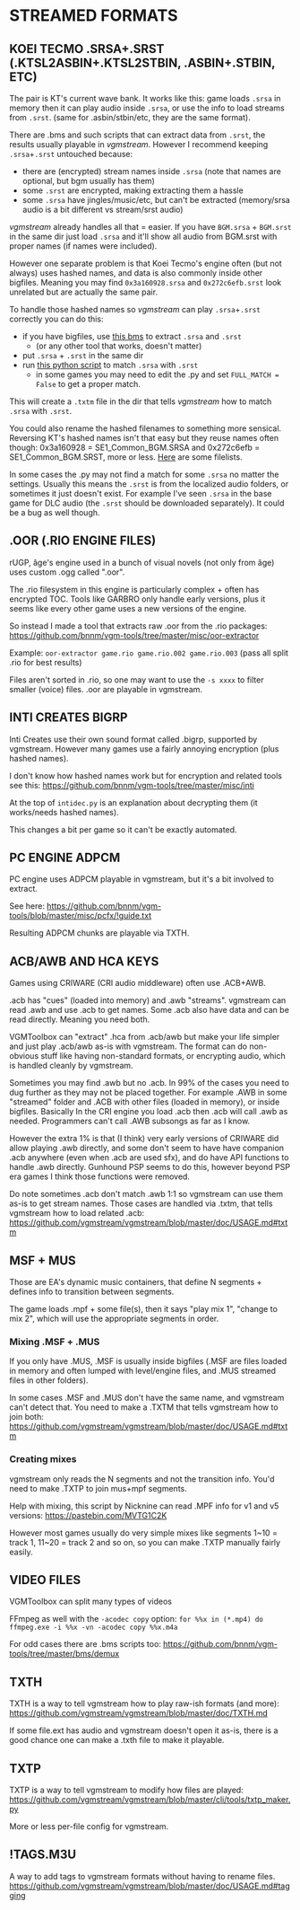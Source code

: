 # STREAMED FORMATS


## KOEI TECMO .SRSA+.SRST (.KTSL2ASBIN+.KTSL2STBIN, .ASBIN+.STBIN, ETC)
The pair is KT's current wave bank. It works like this: game loads `.srsa` in memory then it can play audio inside `.srsa`, or use the info to load streams from `.srst`. (same for .asbin/stbin/etc, they are the same format).

There are .bms and such scripts that can extract data from `.srst`, the results usually playable in *vgmstream*. However I recommend keeping `.srsa`+`.srst` untouched because:
- there are (encrypted) stream names inside `.srsa` (note that names are optional, but bgm usually has them)
- some `.srst` are encrypted, making extracting them a hassle
- some `.srsa` have jingles/music/etc, but can't be extracted (memory/srsa audio is a bit different vs stream/srst audio)

*vgmstream* already handles all that = easier. If you have `BGM.srsa` + `BGM.srst` in the same dir just load `.srsa` and it'll show all audio from BGM.srst with proper names (if names were included).

However one separate problem is that Koei Tecmo's engine often (but not always) uses hashed names, and data is also commonly inside other bigfiles. Meaning you may find `0x3a160928.srsa` and `0x272c6efb.srst` look unrelated but are actually the same pair.

To handle those hashed names so *vgmstream* can play `.srsa`+`.srst` correctly you can do this:
- if you have bigfiles, use [this bms](https://github.com/bnnm/vgm-tools/blob/master/bms/archives/koei_rdb_fdata_file.bms) to extract `.srsa` and `.srst`
  - (or any other tool that works, doesn't matter)
- put `.srsa` + `.srst` in the same dir 
- run [this python script](https://github.com/bnnm/vgm-tools/blob/master/py/archives/ktsl-srsa-srst-matcher.py) to match `.srsa` with `.srst`
  - in some games you may need to edit the .py and set `FULL_MATCH = False` to get a proper match.

This will create a `.txtm` file in the dir that tells *vgmstream* how to match `.srsa` with `.srst`. 

You could also rename the hashed filenames to something more sensical. Reversing KT's hashed names isn't that easy but they reuse names often though: 0x3a160928 = SE1_Common_BGM.SRSA and 0x272c6efb = SE1_Common_BGM.SRST, more or less. [Here](https://github.com/yretenai/Cethleann/tree/develop/Cethleann) are some filelists.

In some cases the .py may not find a match for some `.srsa` no matter the settings. Usually this means the `.srst` is from the localized audio folders, or sometimes it just doesn't exist. For example I've seen `.srsa` in the base game for DLC audio (the `.srst` should be downloaded separately). It could be a bug as well though.


## .OOR (.RIO ENGINE FILES)
rUGP, âge's engine used in a bunch of visual novels (not only from âge) uses custom .ogg called ".oor".

The .rio filesystem in this engine is particularly complex + often has encrypted TOC. Tools like GARBRO only handle early versions, plus it seems like every other game uses a new versions of the engine.

So instead I made a tool that extracts raw .oor from the .rio packages: https://github.com/bnnm/vgm-tools/tree/master/misc/oor-extractor

Example: `oor-extractor game.rio game.rio.002 game.rio.003` (pass all split .rio for best results)

Files aren't sorted in .rio, so one may want to use the `-s xxxx` to filter smaller (voice) files. .oor are playable in vgmstream.


## INTI CREATES BIGRP
Inti Creates use their own sound format called .bigrp, supported by vgmstream. However many games use a fairly annoying encryption (plus hashed names).

I don't know how hashed names work but for encryption and related tools see this:
https://github.com/bnnm/vgm-tools/tree/master/misc/inti

At the top of `intidec.py` is an explanation about decrypting them (it works/needs hashed names).

This changes a bit per game so it can't be exactly automated.


## PC ENGINE ADPCM
PC engine uses ADPCM playable in vgmstream, but it's a bit involved to extract.

See here: https://github.com/bnnm/vgm-tools/blob/master/misc/pcfx/!guide.txt

Resulting ADPCM chunks are playable via TXTH.


## ACB/AWB AND HCA KEYS
Games using CRIWARE (CRI audio middleware) often use .ACB+AWB.

.acb has "cues" (loaded into memory) and .awb "streams". vgmstream can read .awb and use .acb to get names. Some .acb also have data and can be read directly. Meaning you need both.

VGMToolbox can "extract" .hca from .acb/awb but make your life simpler and just play .acb/awb as-is with vgmstream. The format can do non-obvious stuff like having non-standard formats, or encrypting audio, which is handled cleanly by vgmstream.

Sometimes you may find .awb but no .acb. In 99% of the cases you need to dug further as they may not be placed together. For example .AWB in some "streamed" folder and .ACB with other files (loaded in memory), or inside bigfiles. Basically In the CRI engine you load .acb then .acb will call .awb as needed. Programmers can't call .AWB subsongs as far as I know.

However the extra 1% is that (I think) very early versions of CRIWARE did allow playing .awb directly, and some don't seem to have have companion .acb anywhere (even when .acb are used sfx), and do have API functions to handle .awb directly. Gunhound PSP seems to do this, however beyond PSP era games I think those functions were removed.

Do note sometimes .acb don't match .awb 1:1 so vgmstream can use them as-is to get stream names. Those cases are handled via .txtm, that tells vgmstream how to load related .acb: https://github.com/vgmstream/vgmstream/blob/master/doc/USAGE.md#txtm


## MSF + MUS
Those are EA's dynamic music containers, that define N segments + defines info to transition between segments.

The game loads .mpf + some file(s), then it says "play mix 1", "change to mix 2", which will use the appropriate segments in order.

### Mixing .MSF + .MUS
If you only have .MUS, .MSF is usually inside bigfiles (.MSF are files loaded in memory and often lumped with level/engine files, and .MUS streamed files in other folders).

In some cases .MSF and .MUS don't have the same name, and vgmstream can't detect that. You need to make a .TXTM that tells vgmstream how to join both: https://github.com/vgmstream/vgmstream/blob/master/doc/USAGE.md#txtm

### Creating mixes
vgmstream only reads the N segments and not the transition info. You'd need to make .TXTP to join mus+mpf segments.

Help with mixing, this script by Nicknine can read .MPF info for v1 and v5 versions: https://pastebin.com/MVTG1C2K

However most games usually do very simple mixes like segments 1~10 = track 1, 11~20 = track 2 and so on, so you can make .TXTP manually fairly easily.


## VIDEO FILES
VGMToolbox can split many types of videos

FFmpeg as well with the `-acodec copy` option: `for %%x in (*.mp4) do  ffmpeg.exe -i %%x -vn -acodec copy %%x.m4a`

For odd cases there are .bms scripts too: https://github.com/bnnm/vgm-tools/tree/master/bms/demux


## TXTH
TXTH is a way to tell vgmstream how to play raw-ish formats (and more):
https://github.com/vgmstream/vgmstream/blob/master/doc/TXTH.md

If some file.ext has audio and vgmstream doesn't open it as-is, there is a good chance one can make a .txth file to make it playable.

## TXTP
TXTP is a way to tell vgmstream to modify how files are played:
https://github.com/vgmstream/vgmstream/blob/master/cli/tools/txtp_maker.py

More or less per-file config for vgmstream.


## !TAGS.M3U
A way to add tags to vgmstream formats without having to rename files.
https://github.com/vgmstream/vgmstream/blob/master/doc/USAGE.md#tagging
